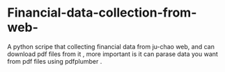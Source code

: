 # Financial-data-collection-from-web-
A python scripe that collecting financial data from ju-chao web, and can download pdf files from it , more important is it can parase data you want from pdf files using pdfplumber .
